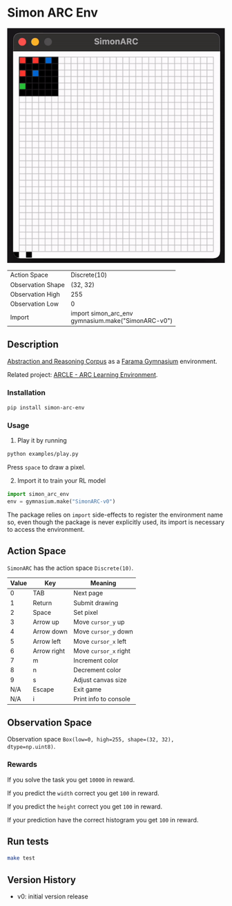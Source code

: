 # Simon ARC Env

<p align="center">
    <img src="https://raw.githubusercontent.com/neoneye/simon-arc-env/main/simon-arc-env.gif"
        alt="simon arc env"/>
</p>

<table>
    <tbody>
        <tr>
            <td>Action Space</td>
            <td>Discrete(10)</td>
        </tr>
        <tr>
            <td>Observation Shape</td>
            <td>(32, 32)</td>
        </tr>
        <tr>
            <td>Observation High</td>
            <td>255</td>
        </tr>
        <tr>
            <td>Observation Low</td>
            <td>0</td>
        </tr>
        <tr>
            <td>Import</td>
            <td>import simon_arc_env<br/>gymnasium.make("SimonARC-v0")</td>
        </tr>
    </tbody>
</table>

## Description

[Abstraction and Reasoning Corpus](https://github.com/fchollet/ARC) as a [Farama Gymnasium](https://github.com/Farama-Foundation/Gymnasium) environment.

Related project: [ARCLE - ARC Learning Environment](https://github.com/ConfeitoHS/arcle).

### Installation

```bash
pip install simon-arc-env
```

### Usage

1. Play it by running

```bash
python examples/play.py
```

Press `space` to draw a pixel.

2. Import it to train your RL model

```python
import simon_arc_env
env = gymnasium.make("SimonARC-v0")
```

The package relies on ```import``` side-effects to register the environment
name so, even though the package is never explicitly used, its import is
necessary to access the environment.

## Action Space

`SimonARC` has the action space `Discrete(10)`.

| Value | Key         | Meaning               |
|-------|-------------|-----------------------|
| 0     | TAB         | Next page             |
| 1     | Return      | Submit drawing        |
| 2     | Space       | Set pixel             |
| 3     | Arrow up    | Move `cursor_y` up    |
| 4     | Arrow down  | Move `cursor_y` down  |
| 5     | Arrow left  | Move `cursor_x` left  |
| 6     | Arrow right | Move `cursor_x` right |
| 7     | m           | Increment color       |
| 8     | n           | Decrement color       |
| 9     | s           | Adjust canvas size    |
| N/A   | Escape      | Exit game             |
| N/A   | i           | Print info to console |

## Observation Space

Observation space `Box(low=0, high=255, shape=(32, 32), dtype=np.uint8)`.

### Rewards

If you solve the task you get `10000` in reward.

If you predict the `width` correct you get `100` in reward.

If you predict the `height` correct you get `100` in reward.

If your prediction have the correct histogram you get `100` in reward.

## Run tests

```bash
make test
```

## Version History

- v0: initial version release
